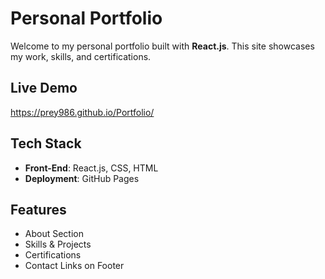 # Personal Portfolio

Welcome to my personal portfolio built with **React.js**. This site showcases my work, skills, and certifications.

## Live Demo

https://prey986.github.io/Portfolio/

## Tech Stack

- **Front-End**: React.js, CSS, HTML  
- **Deployment**: GitHub Pages

## Features

- About Section  
- Skills & Projects  
- Certifications  
- Contact Links on Footer
